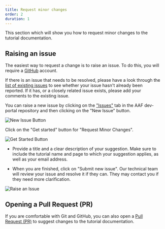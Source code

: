 ```yaml
---
title: Request minor changes
order: 2
duration: 1
---
```


This section which will show you how to request minor changes to the tutorial documentation.

## Raising an issue
The easiest way to request a change is to raise an issue. To do this, you will require a [GitHub](https://github.com) account.

If there is an issue that needs to be resolved, please have a look through the [list of existing issues](https://github.com/ausaccessfed/dev-portal/issues) to see whether your issue hasn't already been reported.
If it has, or a closely related issue exists, please add your comments to the existing issue.

You can raise a new issue by clicking on the ["Issues"](https://github.com/ausaccessfed/dev-portal/issues) tab in the AAF dev-portal repository and then clicking on the "New Issue" button.

![New Issue Button](/assets/images/how-to-write-a-tutorial/new-issue-button.png)

Click on the "Get started" button for "Request Minor Changes".

![Get Started Button](/assets/images/how-to-write-a-tutorial/create-new-issue.png)

- Provide a title and a clear description of your suggestion. Make sure to include the tutorial name and page to which your suggestion applies, as well as your email address.

- When you are finished, click on "Submit new issue". Our technical team will review your issue and resolve it if they can. They may contact you if they need more clarification.

![Raise an Issue](/assets/images/how-to-write-a-tutorial/raise-an-issue.png)

## Opening a Pull Request (PR)

If you are comfortable with Git and GitHub, you can also open a [Pull Request (PR)](http://127.0.0.1:4000/how-to-write-a-tutorial/05-submit-changes-for-review) to suggest changes to the 
tutorial documentation.